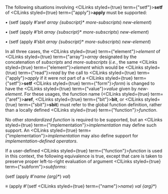  



The following situations involving <ClLinks styled={true} term={"setf"}><b>setf</b></ClLinks> of <ClLinks styled={true} term={"apply"}><b>apply</b></ClLinks> must be supported: 



*•* (setf (apply #’aref *array \{subscript\}*\* *more-subscripts*) *new-element*) 



*•* (setf (apply #’bit *array \{subscript\}*\* *more-subscripts*) *new-element*) 



*•* (setf (apply #’sbit *array \{subscript\}*\* *more-subscripts*) *new-element*) 



In all three cases, the <ClLinks styled={true} term={"element"}><i>element</i></ClLinks> of <ClLinks styled={true} term={"array"}><i>array</i></ClLinks> designated by the concatenation of *subscripts* and *more-subscripts* (*i.e.*, the same <ClLinks styled={true} term={"element"}><i>element</i></ClLinks> which would be <ClLinks styled={true} term={"read"}><i>read</i></ClLinks> by the call to <ClLinks styled={true} term={"apply"}><i>apply</i></ClLinks> if it were not part of a <ClLinks styled={true} term={"setf"}><b>setf</b></ClLinks> <ClLinks styled={true} term={"form"}><i>form</i></ClLinks>) is changed to have the <ClLinks styled={true} term={"value"}><i>value</i></ClLinks> given by *new-element*. For these usages, the function name (<ClLinks styled={true} term={"aref"}><b>aref</b></ClLinks>, <ClLinks styled={true} term={"bit"}><b>bit</b></ClLinks>, or <ClLinks styled={true} term={"sbit"}><b>sbit</b></ClLinks>) must refer to the global function definition, rather than a locally defined <ClLinks styled={true} term={"function"}><i>function</i></ClLinks>. 



No other *standardized function* is required to be supported, but an <ClLinks styled={true} term={"implementation"}><i>implementation</i></ClLinks> may define such support. An <ClLinks styled={true} term={"implementation"}><i>implementation</i></ClLinks> may also define support for *implementation-defined operators*. 



If a user-defined <ClLinks styled={true} term={"function"}><i>function</i></ClLinks> is used in this context, the following equivalence is true, except that care is taken to preserve proper left-to-right evaluation of argument <ClLinks styled={true} term={"subform"}><i>subforms</i></ClLinks>: 



(setf (apply #’*name \{arg\}*\*) *val*) 



*≡* (apply #’(setf <ClLinks styled={true} term={"name"}><i>name</i></ClLinks>) *val \{arg\}*\*) 



